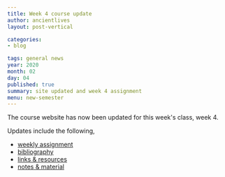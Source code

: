 ```yaml
---
title: Week 4 course update
author: ancientlives
layout: post-vertical

categories:
- blog

tags: general news
year: 2020
month: 02
day: 04
published: true
summary: site updated and week 4 assignment
menu: new-semester
---
```


The course website has now been updated for this week's class, week 4.

Updates include the following,

* [weekly assignment](/weekly_assignment)
* [bibliography](/bibliography)
* [links & resources](/links)
* [notes & material](/notes)
